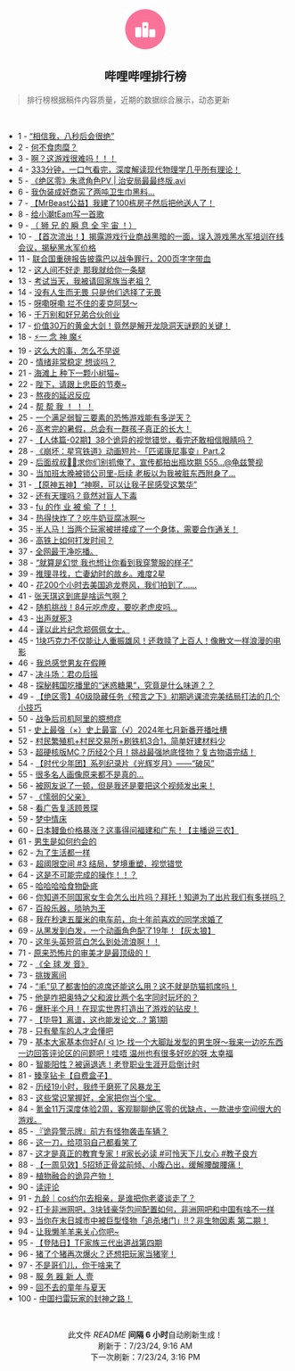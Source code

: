 <div align="center">
    <img src="./assets/icon_rank.png" alt="logo" />
    <h2>哔哩哔哩排行榜</h>
</div>

> 排行榜根据稿件内容质量，近期的数据综合展示，动态更新

<br />

<ul><li><span>1 - <a href=https://www.bilibili.com/BV1H142187Sv>“相信我，八秒后会很绝”</a></span></li><li><span>2 - <a href=https://www.bilibili.com/BV1gE421w7DZ>何不食肉糜？</a></span></li><li><span>3 - <a href=https://www.bilibili.com/BV13z421i75E>啊？这游戏很难吗！！！</a></span></li><li><span>4 - <a href=https://www.bilibili.com/BV1cz421i7k8>333分钟，一口气看完，深度解读现代物理学几乎所有理论！</a></span></li><li><span>5 - <a href=https://www.bilibili.com/BV1KE421A7EY>《绝区零》朱鸢角色PV | 治安局最最终版.avi</a></span></li><li><span>6 - <a href=https://www.bilibili.com/BV1tr421K7Kv>我伪装成奸商买了两吨卫生巾黑料...</a></span></li><li><span>7 - <a href=https://www.bilibili.com/BV1XS411A77b>【MrBeast公益】我建了100栋房子然后把他送人了！</a></span></li><li><span>8 - <a href=https://www.bilibili.com/BV1bz421i7yY>给小潮tEam写一首歌</a></span></li><li><span>9 - <a href=https://www.bilibili.com/BV1EM4m117nk>（ 狮 兄 的 瞬 息 全 宇 宙 ！）</a></span></li><li><span>10 - <a href=https://www.bilibili.com/BV1MX8ceHEn2>【首次流出！】揭露游戏行业商战黑暗的一面，误入游戏黑水军培训在线会议，揭秘黑水军价格</a></span></li><li><span>11 - <a href=https://www.bilibili.com/BV1xx4y1s7EK>联合国重磅报告披露巴以战争罪行，200页字字带血</a></span></li><li><span>12 - <a href=https://www.bilibili.com/BV1Lw4m1k79Y>这人间不好走 那我就给你一条腿</a></span></li><li><span>13 - <a href=https://www.bilibili.com/BV1fz421v7YM>考试当天，我被请回家族当老祖？</a></span></li><li><span>14 - <a href=https://www.bilibili.com/BV1kT42167Li>没有人生而无畏 只是他们选择了无畏</a></span></li><li><span>15 - <a href=https://www.bilibili.com/BV1dm421g7c1>呀嘞呀嘞 拦不住的麦克阿瑟～</a></span></li><li><span>16 - <a href=https://www.bilibili.com/BV1n2421Z7R4>千万别和好兄弟合伙创业</a></span></li><li><span>17 - <a href=https://www.bilibili.com/BV1vy411i7cd>价值30万的黄金大剑！竟然是解开龙隐洞天谜题的关键！</a></span></li><li><span>18 - <a href=https://www.bilibili.com/BV1W142187yf>⚡️一 念 神 魔⚡️</a></span></li><li><span>19 - <a href=https://www.bilibili.com/BV1gH4y1c7vP>这么大的事，怎么不早说</a></span></li><li><span>20 - <a href=https://www.bilibili.com/BV1ux4y147td>情绪非常稳定 想谈吗？</a></span></li><li><span>21 - <a href=https://www.bilibili.com/BV15i421a7yX>海滩上 种下一颗小树猫~</a></span></li><li><span>22 - <a href=https://www.bilibili.com/BV1TH4y1c7ML>陛下，请跟上忠臣的节奏~</a></span></li><li><span>23 - <a href=https://www.bilibili.com/BV1UZ421T7BY>熬夜的延迟反应</a></span></li><li><span>24 - <a href=https://www.bilibili.com/BV1nH4y1c7aT>帮 帮 我 ！ ！ ！</a></span></li><li><span>25 - <a href=https://www.bilibili.com/BV1qr421M73v>一个满足弱智三要素的恐怖游戏能有多逆天？</a></span></li><li><span>26 - <a href=https://www.bilibili.com/BV1hr421K77A>高考完的暑假，总会有一群孩子真正的长大！</a></span></li><li><span>27 - <a href=https://www.bilibili.com/BV1cW42197HX>【人体篇-02期】38个诡异的视觉错觉，看完还敢相信眼睛吗？</a></span></li><li><span>28 - <a href=https://www.bilibili.com/BV1Mb421J7Ho>《崩坏：星穹铁道》动画短片-「匹诺康尼事变」Part.2</a></span></li><li><span>29 - <a href=https://www.bilibili.com/BV1xU411U7Bw>后面叔叔👮‍♀️求你们别抓俺了，宣传都拍出瓶坎期 555...@龟兹警视</a></span></li><li><span>30 - <a href=https://www.bilibili.com/BV13E421w7Bx>当加班太晚被锁公司里-后续 老板以为我被脏东西附身了...</a></span></li><li><span>31 - <a href=https://www.bilibili.com/BV1yr421K7mw>【原神五神】“神啊，可以让我子民感受这繁华”</a></span></li><li><span>32 - <a href=https://www.bilibili.com/BV1dy411e7sk>还有天理吗？竟然对盲人下毒</a></span></li><li><span>33 - <a href=https://www.bilibili.com/BV1hx4y147Kp>fu 的作 业 被 偷 了！！</a></span></li><li><span>34 - <a href=https://www.bilibili.com/BV1HU411S77v>热得快炸了？吃牛奶豆腐冰啊～</a></span></li><li><span>35 - <a href=https://www.bilibili.com/BV1iy411i7uu>半人马！当两个玩家被拼接成了一个身体，需要合作通关！</a></span></li><li><span>36 - <a href=https://www.bilibili.com/BV1ZT42167tS>高铁上如何打发时间？</a></span></li><li><span>37 - <a href=https://www.bilibili.com/BV1cS42197U9>全网最干净吃播。</a></span></li><li><span>38 - <a href=https://www.bilibili.com/BV1KE421w7tk>“就算是幻觉 我也想让你看到我穿警服的样子”</a></span></li><li><span>39 - <a href=https://www.bilibili.com/BV1y4421U72G>推理寻找，亡妻幼时的故乡。难度2星</a></span></li><li><span>40 - <a href=https://www.bilibili.com/BV1oy411e7CR>花200个小时去美国追龙卷风，我们拍到了……</a></span></li><li><span>41 - <a href=https://www.bilibili.com/BV1DM4m1y7zP>张天琪这到底是啥运气啊？</a></span></li><li><span>42 - <a href=https://www.bilibili.com/BV1Sw4m1k7Zk>随机挑战！84元吃虎皮，要吃老虎皮吗…</a></span></li><li><span>43 - <a href=https://www.bilibili.com/BV1J142187Di>出声就死3</a></span></li><li><span>44 - <a href=https://www.bilibili.com/BV18x4y1s7m5>谨以此片纪念郑佩佩女士。</a></span></li><li><span>45 - <a href=https://www.bilibili.com/BV1pM4m1y7wh>1块巧克力不仅能让人重振雄风！还救赎了上百人！像散文一样浪漫的电影</a></span></li><li><span>46 - <a href=https://www.bilibili.com/BV1Ty411v7BT>我总感觉男友在假睡</a></span></li><li><span>47 - <a href=https://www.bilibili.com/BV1XH4y1c7qf>决斗场：君の后摇</a></span></li><li><span>48 - <a href=https://www.bilibili.com/BV11M4m117R4>探秘韩国吃播里的“迷惑糖果”，究竟是什么味道？？</a></span></li><li><span>49 - <a href=https://www.bilibili.com/BV11r421M7YS>【绝区零】40级隐藏任务《预言之下》初期逃课流完美结局打法的几个小技巧</a></span></li><li><span>50 - <a href=https://www.bilibili.com/BV1wW421R7gi>战争后司机阿里的臆想症</a></span></li><li><span>51 - <a href=https://www.bilibili.com/BV1mi42167TM>史上最强（×）史上最富（√）2024年七月新番开播吐槽</a></span></li><li><span>52 - <a href=https://www.bilibili.com/BV1Gf421B7yr>村民繁殖机+村民交易所+刷铁机3合1，简单好建材料少</a></span></li><li><span>53 - <a href=https://www.bilibili.com/BV1H1421t7mT>超硬核版MC？历经2个月！挑战最强地底怪物？复古物语完结！</a></span></li><li><span>54 - <a href=https://www.bilibili.com/BV161421t7Lp>【时代少年团】系列纪录片《光辉岁月》——“破风”</a></span></li><li><span>55 - <a href=https://www.bilibili.com/BV1mh8Fe2Evm>很多名人画像原来都不是真的…</a></span></li><li><span>56 - <a href=https://www.bilibili.com/BV1JU411S7We>被网友说了一顿，但是我还是要把这个视频发出来！</a></span></li><li><span>57 - <a href=https://www.bilibili.com/BV1ff421v7nD>《懦弱的父亲》</a></span></li><li><span>58 - <a href=https://www.bilibili.com/BV1tW42197eD>看广告复活顾景琛</a></span></li><li><span>59 - <a href=https://www.bilibili.com/BV1nw4m1Y7XS>梦中情床</a></span></li><li><span>60 - <a href=https://www.bilibili.com/BV1LH4y1c7dj>日本鳗鱼价格暴涨？这事得问福建和广东！【主播说三农】</a></span></li><li><span>61 - <a href=https://www.bilibili.com/BV1jf421i7s8>男生是如何约会的</a></span></li><li><span>62 - <a href=https://www.bilibili.com/BV1uU411S76K>为了生活都一样</a></span></li><li><span>63 - <a href=https://www.bilibili.com/BV1Wm42137mA>超阈限空间 #3 结局，梦境重塑，视觉错觉</a></span></li><li><span>64 - <a href=https://www.bilibili.com/BV1JE4m1d7hc>这是不可能完成的操作！！？</a></span></li><li><span>65 - <a href=https://www.bilibili.com/BV1wi421a7tN>哈哈哈哈食物卧底</a></span></li><li><span>66 - <a href=https://www.bilibili.com/BV1t1421t7CM>你知道不同国家女生会怎么出片吗？拜托！知道为了出片我们有多拼吗？</a></span></li><li><span>67 - <a href=https://www.bilibili.com/BV1TH4y1c7DQ>百般乐器，唢呐为王</a></span></li><li><span>68 - <a href=https://www.bilibili.com/BV1uf421B7ow>我在秒速五厘米的电车前，向十年前喜欢的同学求婚了</a></span></li><li><span>69 - <a href=https://www.bilibili.com/BV18i421a7DG>从黑发到白发，一个动画角色配了19年！【灰太狼】</a></span></li><li><span>70 - <a href=https://www.bilibili.com/BV1gb421J7Au>这年头英短蓝白怎么到处流浪啊！！</a></span></li><li><span>71 - <a href=https://www.bilibili.com/BV1z4421Z7wy>原来恐怖片的审美才是最顶级的！</a></span></li><li><span>72 - <a href=https://www.bilibili.com/BV1KJ85eHEv8>《全 球 发 音》</a></span></li><li><span>73 - <a href=https://www.bilibili.com/BV1jr421M7ZT>挑拨离间</a></span></li><li><span>74 - <a href=https://www.bilibili.com/BV1By411e7xT>“毛”见了都害怕的凉席还能这么用？这不就是防猫抓席吗！</a></span></li><li><span>75 - <a href=https://www.bilibili.com/BV1HE421w7ch>他是咋把奥特之父和波比两个名字同时玩坏的？</a></span></li><li><span>76 - <a href=https://www.bilibili.com/BV1FW421R7NT>爆肝半个月！在现实世界打造出了游戏的钻皮！</a></span></li><li><span>77 - <a href=https://www.bilibili.com/BV1y4421Z7mZ>【毕导】离谱，这也能发论文...? 第1期</a></span></li><li><span>78 - <a href=https://www.bilibili.com/BV1YM4m1y7fB>只有晕车的人才会懂吧</a></span></li><li><span>79 - <a href=https://www.bilibili.com/BV1m4421Z7DG>基本大家基本你好ᕕ( ᐛ )ᕗ 找一个大脚趾发型的男生呀～我来一边吃东西一边回答评论区的问题吧！哇唔 温州也有很多好吃的呀 太幸福</a></span></li><li><span>80 - <a href=https://www.bilibili.com/BV1Vb421J7ER>智能阳性？被逼退选！老登职业生涯开启倒计时</a></span></li><li><span>81 - <a href=https://www.bilibili.com/BV1Tb42177qa>臻享钻卡【自费盒子】</a></span></li><li><span>82 - <a href=https://www.bilibili.com/BV16E421w7w5>历经19小时，我终于磨死了风暴龙王</a></span></li><li><span>83 - <a href=https://www.bilibili.com/BV1LT421r7KR>这些常识掌握好，全家把你当个宝。</a></span></li><li><span>84 - <a href=https://www.bilibili.com/BV1Zy411e7hq>氪金11万深度体验2周，客观聊聊绝区零的优缺点，一款进步空间很大的游戏。</a></span></li><li><span>85 - <a href=https://www.bilibili.com/BV1Di421h7DU>『诡异警示牌』前方有怪物袭击车辆？</a></span></li><li><span>86 - <a href=https://www.bilibili.com/BV1xH4y1c7xm>这一刀，给项羽自己都看笑了</a></span></li><li><span>87 - <a href=https://www.bilibili.com/BV1Df421q7ao>这才是真正的教育专家！#家长必读 #可怜天下儿女心 #教子良方</a></span></li><li><span>88 - <a href=https://www.bilibili.com/BV1aE4m1R7Se>【一周见效】5招矫正骨盆前倾、小腹凸出，缓解腰酸腰痛！</a></span></li><li><span>89 - <a href=https://www.bilibili.com/BV1ZE4m1X7Cj>植物融合的诡异产物！</a></span></li><li><span>90 - <a href=https://www.bilibili.com/BV1Lz421i7pT>读评论</a></span></li><li><span>91 - <a href=https://www.bilibili.com/BV17E4m1d7HF>九龄｜cos约尔去相亲，是谁把你老婆谈走了？</a></span></li><li><span>92 - <a href=https://www.bilibili.com/BV1BT42167HP>打卡非洲网吧，3块钱豪华包间配置如何，非洲网吧和中国有啥不一样</a></span></li><li><span>93 - <a href=https://www.bilibili.com/BV171421t7pz>当你在末日城市中被巨型怪物「追杀堵门」!!？非生物因素 第二期！</a></span></li><li><span>94 - <a href=https://www.bilibili.com/BV1TE421w7eT>让我懒羊羊来关心你吧~</a></span></li><li><span>95 - <a href=https://www.bilibili.com/BV1YS421X7r6>【登陆日】TF家族三代出道战第四期</a></span></li><li><span>96 - <a href=https://www.bilibili.com/BV1SU411U7AS>猪了个猪再次爆火？还想把玩家当猪宰！</a></span></li><li><span>97 - <a href=https://www.bilibili.com/BV1Zf421q71s>不是哥们儿，你干啥来了</a></span></li><li><span>98 - <a href=https://www.bilibili.com/BV1fz421q7ct>服 务 器 新 人 壹</a></span></li><li><span>99 - <a href=https://www.bilibili.com/BV1Pz421i7wu>回不去的童年与夏天</a></span></li><li><span>100 - <a href=https://www.bilibili.com/BV18m42137q6>中国扫雷玩家的封神之路！</a></span></li></ul>

<br />

<p align=center>此文件 <i>README</i> <b>间隔 6 小时</b>自动刷新生成！<br>刷新于：7/23/24, 9:16 AM<br>下一次刷新：7/23/24, 3:16 PM</p>